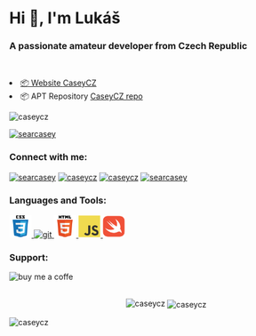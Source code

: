 
<h1 align="left">Hi 👋, I'm Lukáš</h1>
<h3 align="left">A passionate amateur developer from Czech Republic</h3>
<p align="left"> <a href="https://twitter.com/Searcasey" target="blank"><img

 - 📦 Website [CaseyCZ](https://CaseyCZ.github.io)
 - 📦 APT Repository [CaseyCZ repo](https://CaseyCZ.github.io/repo)
<p align="left">

<p align="left"> <img src="https://komarev.com/ghpvc/?username=caseycz&label=Profile%20views&color=0e75b6&style=flat" alt="caseycz" /> </p>

<p align="left"> <a href="https://twitter.com/searcasey" target="blank"><img src="https://img.shields.io/twitter/follow/searcasey?logo=twitter&style=for-the-badge" alt="searcasey" /></a> </p>

<h3 align="left">Connect with me:</h3>
<p align="left">
<a href="https://twitter.com/searcasey" target="blank"><img align="center" src="https://raw.githubusercontent.com/rahuldkjain/github-profile-readme-generator/master/src/images/icons/Social/twitter.svg" alt="searcasey" height="30" width="40" /></a>
<a href="https://fb.com/caseycz" target="blank"><img align="center" src="https://raw.githubusercontent.com/rahuldkjain/github-profile-readme-generator/master/src/images/icons/Social/facebook.svg" alt="caseycz" height="30" width="40" /></a>
<a href="https://instagram.com/caseycz" target="blank"><img align="center" src="https://raw.githubusercontent.com/rahuldkjain/github-profile-readme-generator/master/src/images/icons/Social/instagram.svg" alt="caseycz" height="30" width="40" /></a>
<a href="https://www.youtube.com/c/searcasey" target="blank"><img align="center" src="https://raw.githubusercontent.com/rahuldkjain/github-profile-readme-generator/master/src/images/icons/Social/youtube.svg" alt="searcasey" height="30" width="40" /></a>
</p>

<h3 align="left">Languages and Tools:</h3>
<p align="left"> <a href="https://www.w3schools.com/css/" target="_blank" rel="noreferrer"> <img src="https://raw.githubusercontent.com/devicons/devicon/master/icons/css3/css3-original-wordmark.svg" alt="css3" width="40" height="40"/> </a> <a href="https://git-scm.com/" target="_blank" rel="noreferrer"> <img src="https://www.vectorlogo.zone/logos/git-scm/git-scm-icon.svg" alt="git" width="40" height="40"/> </a> <a href="https://www.w3.org/html/" target="_blank" rel="noreferrer"> <img src="https://raw.githubusercontent.com/devicons/devicon/master/icons/html5/html5-original-wordmark.svg" alt="html5" width="40" height="40"/> </a> <a href="https://developer.mozilla.org/en-US/docs/Web/JavaScript" target="_blank" rel="noreferrer"> <img src="https://raw.githubusercontent.com/devicons/devicon/master/icons/javascript/javascript-original.svg" alt="javascript" width="40" height="40"/> </a> <a href="https://developer.apple.com/swift/" target="_blank" rel="noreferrer"> <img src="https://raw.githubusercontent.com/devicons/devicon/master/icons/swift/swift-original.svg" alt="swift" width="40" height="40"/> </a> </p>

<h3 align="left">Support:</h3>
<p><a href="https://www.buymeacoffee.com/CaseyCZ"> <img align="left" src="https://cdn.buymeacoffee.com/buttons/v2/default-yellow.png" height="50" width="210" alt="buy me a coffe" /></a></p><br><br>

<p><img align="left" src="https://github-readme-stats.vercel.app/api/top-langs?username=caseycz&show_icons=true&locale=en&layout=compact" alt="caseycz" /></p>

<p>&nbsp;<img align="center" src="https://github-readme-stats.vercel.app/api?username=caseycz&show_icons=true&locale=en" alt="caseycz" /></p>

<p><img align="center" src="https://github-readme-streak-stats.herokuapp.com/?user=caseycz&" alt="caseycz" /></p>


